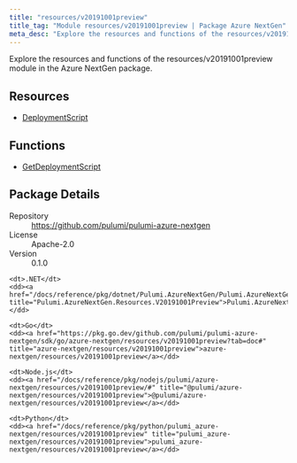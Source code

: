 ```yaml
---
title: "resources/v20191001preview"
title_tag: "Module resources/v20191001preview | Package Azure NextGen"
meta_desc: "Explore the resources and functions of the resources/v20191001preview module in the Azure NextGen package."
---
```


<!-- WARNING: this file was generated by Pulumi Docs Generator. -->
<!-- Do not edit by hand unless you're certain you know what you are doing! -->

Explore the resources and functions of the resources/v20191001preview module in the Azure NextGen package.

<h2 id="resources">Resources</h2>
<ul class="api">
    <li><a href="deploymentscript" title="DeploymentScript"><span class="symbol resource"></span>DeploymentScript</a></li>
</ul>

<h2 id="functions">Functions</h2>
<ul class="api">
    <li><a href="getdeploymentscript" title="GetDeploymentScript"><span class="symbol function"></span>GetDeploymentScript</a></li>
</ul>

<h2 id="package-details">Package Details</h2>
<dl class="package-details">
	<dt>Repository</dt>
	<dd><a href="https://github.com/pulumi/pulumi-azure-nextgen">https://github.com/pulumi/pulumi-azure-nextgen</a></dd>
	<dt>License</dt>
	<dd>Apache-2.0</dd>
	<dt>Version</dt>
	<dd>0.1.0</dd>
</dl>



<dl class="tabular">

    <dt>.NET</dt>
    <dd><a href="/docs/reference/pkg/dotnet/Pulumi.AzureNextGen/Pulumi.AzureNextGen.Resources.V20191001Preview.html" title="Pulumi.AzureNextGen.Resources.V20191001Preview">Pulumi.AzureNextGen.Resources.V20191001Preview</a></dd>

    <dt>Go</dt>
    <dd><a href="https://pkg.go.dev/github.com/pulumi/pulumi-azure-nextgen/sdk/go/azure-nextgen/resources/v20191001preview?tab=doc#" title="azure-nextgen/resources/v20191001preview">azure-nextgen/resources/v20191001preview</a></dd>

    <dt>Node.js</dt>
    <dd><a href="/docs/reference/pkg/nodejs/pulumi/azure-nextgen/resources/v20191001preview/#" title="@pulumi/azure-nextgen/resources/v20191001preview">@pulumi/azure-nextgen/resources/v20191001preview</a></dd>

    <dt>Python</dt>
    <dd><a href="/docs/reference/pkg/python/pulumi_azure-nextgen/resources/v20191001preview" title="pulumi_azure-nextgen/resources/v20191001preview">pulumi_azure-nextgen/resources/v20191001preview</a></dd>

</dl>


